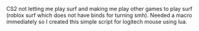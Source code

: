 CS2 not letting me play surf and making me play other games to play surf (roblox surf which does not have binds for turning smh). Needed a macro immediately so I created this simple script for logitech mouse using lua.
